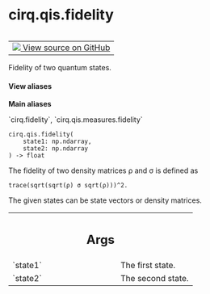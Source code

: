 <div itemscope itemtype="http://developers.google.com/ReferenceObject">
<meta itemprop="name" content="cirq.qis.fidelity" />
<meta itemprop="path" content="Stable" />
</div>

# cirq.qis.fidelity

<!-- Insert buttons and diff -->

<table class="tfo-notebook-buttons tfo-api" align="left">

<td>
  <a target="_blank" href="https://github.com/quantumlib/cirq/tree/master/cirq/qis/measures.py">
    <img src="https://www.tensorflow.org/images/GitHub-Mark-32px.png" />
    View source on GitHub
  </a>
</td>
</table>



Fidelity of two quantum states.

<section class="expandable">
  <h4 class="showalways">View aliases</h4>
  <p>
<b>Main aliases</b>
<p>`cirq.fidelity`, `cirq.qis.measures.fidelity`</p>
</p>
</section>

<pre class="devsite-click-to-copy prettyprint lang-py tfo-signature-link">
<code>cirq.qis.fidelity(
    state1: np.ndarray,
    state2: np.ndarray
) -> float
</code></pre>



<!-- Placeholder for "Used in" -->

The fidelity of two density matrices ρ and σ is defined as

    trace(sqrt(sqrt(ρ) σ sqrt(ρ)))^2.

The given states can be state vectors or density matrices.

<!-- Tabular view -->
 <table class="responsive fixed orange">
<colgroup><col width="214px"><col></colgroup>
<tr><th colspan="2"><h2 class="add-link">Args</h2></th></tr>

<tr>
<td>
`state1`
</td>
<td>
The first state.
</td>
</tr><tr>
<td>
`state2`
</td>
<td>
The second state.
</td>
</tr>
</table>

